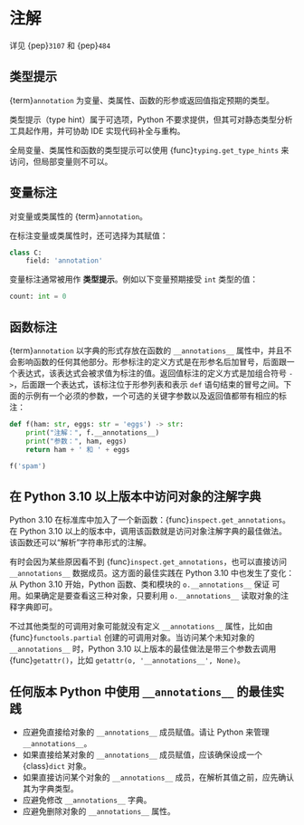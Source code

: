 # 注解

详见 {pep}`3107` 和 {pep}`484`

## 类型提示

{term}`annotation` 为变量、类属性、函数的形参或返回值指定预期的类型。

类型提示（type hint）属于可选项，Python 不要求提供，但其可对静态类型分析工具起作用，并可协助 IDE 实现代码补全与重构。

全局变量、类属性和函数的类型提示可以使用 {func}`typing.get_type_hints` 来访问，但局部变量则不可以。

## 变量标注

对变量或类属性的 {term}`annotation`。

在标注变量或类属性时，还可选择为其赋值：

```python
class C:
    field: 'annotation'
```

变量标注通常被用作 **类型提示**。例如以下变量预期接受 `int` 类型的值：

```python
count: int = 0
```

##  函数标注

{term}`annotation` 以字典的形式存放在函数的 `__annotations__` 属性中，并且不会影响函数的任何其他部分。形参标注的定义方式是在形参名后加冒号，后面跟一个表达式，该表达式会被求值为标注的值。返回值标注的定义方式是加组合符号 `->`，后面跟一个表达式，该标注位于形参列表和表示 `def` 语句结束的冒号之间。下面的示例有一个必须的参数，一个可选的关键字参数以及返回值都带有相应的标注：

```python
def f(ham: str, eggs: str = 'eggs') -> str:
    print("注解：", f.__annotations__)
    print("参数：", ham, eggs)
    return ham + ' 和 ' + eggs

f('spam')
```

## 在 Python 3.10 以上版本中访问对象的注解字典

Python 3.10 在标准库中加入了一个新函数：{func}`inspect.get_annotations`。在 Python 3.10 以上的版本中，调用该函数就是访问对象注解字典的最佳做法。该函数还可以“解析”字符串形式的注解。

有时会因为某些原因看不到 {func}`inspect.get_annotations`，也可以直接访问 `__annotations__` 数据成员。这方面的最佳实践在 Python 3.10 中也发生了变化：从 Python 3.10 开始，Python 函数、类和模块的 `o.__annotations__` 保证 可用。如果确定是要查看这三种对象，只要利用 `o.__annotations__` 读取对象的注释字典即可。

不过其他类型的可调用对象可能就没有定义 `__annotations__` 属性，比如由 {func}`functools.partial` 创建的可调用对象。当访问某个未知对象的 `__annotations__` 时，Python 3.10 以上版本的最佳做法是带三个参数去调用 {func}`getattr()`，比如 `getattr(o, '__annotations__', None)`。

## 任何版本 Python 中使用 `__annotations__` 的最佳实践

- 应避免直接给对象的 `__annotations__` 成员赋值。请让 Python 来管理 `__annotations__`。
- 如果直接给某对象的 `__annotations__` 成员赋值，应该确保设成一个 {class}`dict` 对象。
- 如果直接访问某个对象的 `__annotations__` 成员，在解析其值之前，应先确认其为字典类型。
- 应避免修改 `__annotations__` 字典。
- 应避免删除对象的 `__annotations__` 属性。
